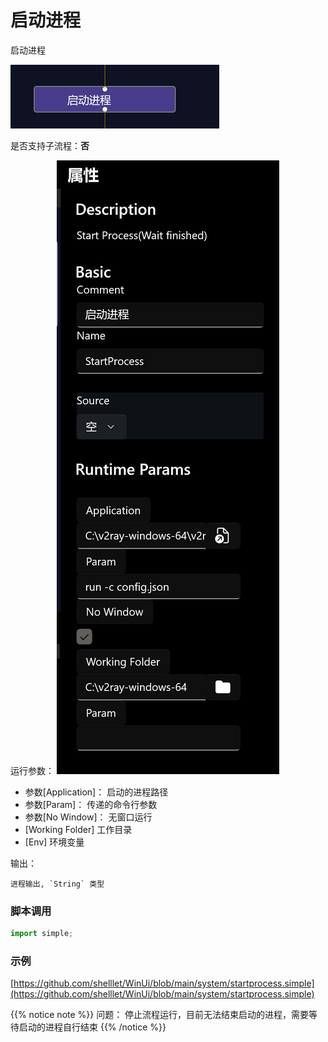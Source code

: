 # 启动进程 
启动进程

![start process](./images/2022-11-08_191220.png 'size=90%')


是否支持子流程：**否**

运行参数：
![param](./images/2022-11-08_191505.png 'size=90%')

* 参数[Application]： 启动的进程路径
* 参数[Param]： 传递的命令行参数
* 参数[No Window]： 无窗口运行
* [Working Folder] 工作目录
* [Env] 环境变量

输出：

    进程输出, `String` 类型


### 脚本调用

```python
import simple;

```

### 示例

[https://github.com/shelllet/WinUi/blob/main/system/startprocess.simple](https://github.com/shelllet/WinUi/blob/main/system/startprocess.simple)


{{% notice note %}}
问题： 停止流程运行，目前无法结束启动的进程，需要等待启动的进程自行结束
{{% /notice %}}
